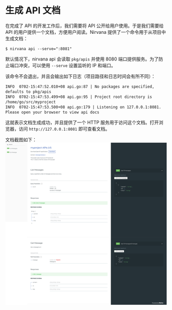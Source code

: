 # 生成 API 文档

在完成了 API 的开发工作后，我们需要将 API 公开给用户使用。于是我们需要给 API 的用户提供一个文档，方便用户阅读。Nirvana 提供了一个命令用于从项目中生成文档：
```
$ nirvana api --serve=":8081"
```
默认情况下，nirvana api 会读取 `pkg/apis` 并使用 8080 端口提供服务。为了防止端口冲突，可以使用 `--serve` 设置监听的 IP 和端口。

该命令不会退出，并且会输出如下日志（项目路径和日志时间会有所不同）：
```
INFO  0702-15:47:52.010+08 api.go:87 | No packages are specified, defaults to pkg/apis
INFO  0702-15:47:53.499+08 api.go:95 | Project root directory is /home/go/src/myproject
INFO  0702-15:47:53.500+08 api.go:179 | Listening on 127.0.0.1:8081. Please open your browser to view api docs
```
这就表示文档生成成功，并且提供了一个 HTTP 服务用于访问这个文档。打开浏览器，访问 `http://127.0.0.1:8081` 即可查看文档。

文档截图如下：
![doc](./images/docs.png)

